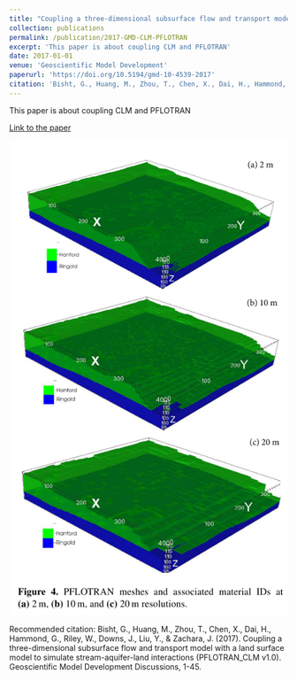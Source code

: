 ```yaml
---
title: "Coupling a three-dimensional subsurface flow and transport model with a land surface model to simulate stream-aquifer-land interactions "
collection: publications
permalink: /publication/2017-GMD-CLM-PFLOTRAN
excerpt: 'This paper is about coupling CLM and PFLOTRAN'
date: 2017-01-01
venue: 'Geoscientific Model Development'
paperurl: 'https://doi.org/10.5194/gmd-10-4539-2017'
citation: 'Bisht, G., Huang, M., Zhou, T., Chen, X., Dai, H., Hammond, G., Riley, W., Downs, J., Liu, Y., &amp; Zachara, J. (2017). Coupling a three-dimensional subsurface flow and transport model with a land surface model to simulate stream-aquifer-land interactions (PFLOTRAN_CLM v1.0). Geoscientific Model Development Discussions, 1-45.'
---
```

This paper is about coupling CLM and PFLOTRAN

[Link to the paper](https://doi.org/10.5194/gmd-10-4539-2017)

![image](../images/papers/2017-GMD-CLM-PFLOTRAN.png)

Recommended citation: Bisht, G., Huang, M., Zhou, T., Chen, X., Dai, H., Hammond, G., Riley, W., Downs, J., Liu, Y., & Zachara, J. (2017). Coupling a three-dimensional subsurface flow and transport model with a land surface model to simulate stream-aquifer-land interactions (PFLOTRAN_CLM v1.0). Geoscientific Model Development Discussions, 1-45.